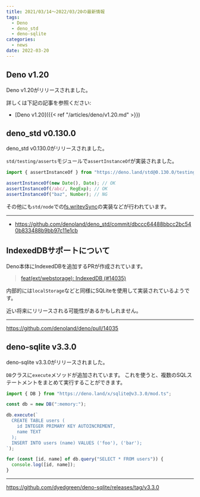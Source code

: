 ```yaml
---
title: 2021/03/14〜2022/03/20の最新情報
tags:
  - Deno
  - deno_std
  - deno-sqlite
categories:
  - news
date: 2022-03-20
---
```


## Deno v1.20

Deno v1.20がリリースされました。

詳しくは下記の記事を参照ください:

- [Deno v1.20]({{< ref "/articles/deno/v1.20.md" >}})

## deno_std v0.130.0

deno_std v0.130.0がリリースされました。

`std/testing/asserts`モジュールで`assertInstanceOf`が実装されました。

```ts
import { assertInstanceOf } from "https://deno.land/std@0.130.0/testing/asserts.ts";

assertInstanceOf(new Date(), Date); // OK
assertInstanceOf(/abc/, RegExp); // OK
assertInstanceOf("baz", Number); // NG
```

その他にも`std/node`での[fs.writevSync](https://nodejs.org/docs/latest-v16.x/api/fs.html#fswritevfd-buffers-position-callback)の実装などが行われています。

---

- https://github.com/denoland/deno_std/commit/dbccc64488bbcc2bc540b833488b9bb97c11e1cb

## IndexedDBサポートについて

Deno本体にIndexedDBを追加するPRが作成されています。

> [feat(ext/webstorage): IndexedDB (#14035)](https://github.com/denoland/deno/pull/14035)

内部的には`localStorage`などと同様にSQLiteを使用して実装されているようです。

近い将来にリリースされる可能性があるかもしれません。

---

https://github.com/denoland/deno/pull/14035

## deno-sqlite v3.3.0

deno-sqlite v3.3.0がリリースされました。

`DB`クラスに`execute`メソッドが追加されています。
これを使うと、複数のSQLステートメントをまとめて実行することができます。

```ts
import { DB } from "https://deno.land/x/sqlite@v3.3.0/mod.ts";

const db = new DB(":memory:");

db.execute(`
  CREATE TABLE users (
    id INTEGER PRIMARY KEY AUTOINCREMENT,
    name TEXT
  );
  INSERT INTO users (name) VALUES ('foo'), ('bar');
`);

for (const [id, name] of db.query("SELECT * FROM users")) {
  console.log([id, name]);
}
```

---

https://github.com/dyedgreen/deno-sqlite/releases/tag/v3.3.0

